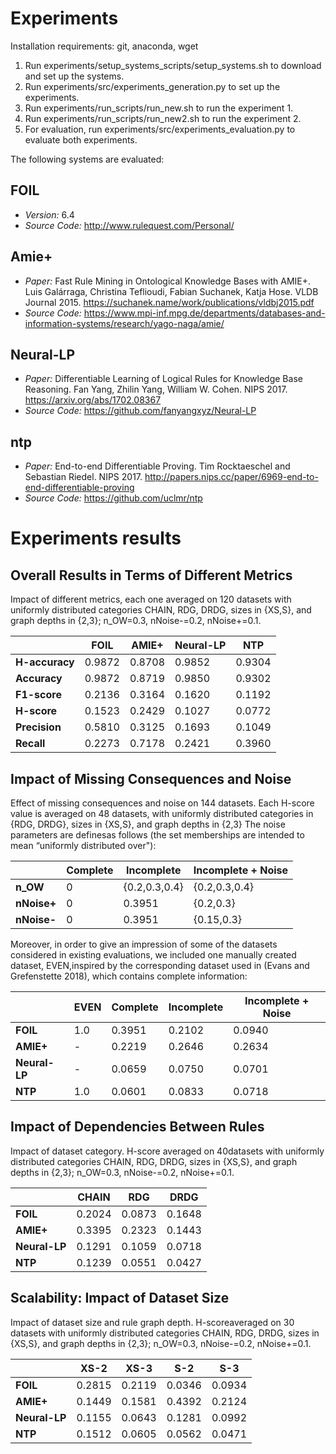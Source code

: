 # Experiments

Installation requirements: git, anaconda, wget
1. Run experiments/setup_systems_scripts/setup_systems.sh to download and set up the systems.
2. Run experiments/src/experiments_generation.py to set up the experiments.
3. Run experiments/run_scripts/run_new.sh to run the experiment 1.
4. Run experiments/run_scripts/run_new2.sh to run the experiment 2.
4. For evaluation, run experiments/src/experiments_evaluation.py to evaluate both experiments.

The following systems are evaluated:

## FOIL

* *Version:* 6.4
* *Source Code:* <http://www.rulequest.com/Personal/>
 
## Amie+
* *Paper:* 
Fast Rule Mining in Ontological Knowledge Bases with AMIE+.
Luis Galárraga, Christina Teflioudi, Fabian Suchanek, Katja Hose.
VLDB Journal 2015. 
<https://suchanek.name/work/publications/vldbj2015.pdf>
* *Source Code:* <https://www.mpi-inf.mpg.de/departments/databases-and-information-systems/research/yago-naga/amie/>

## Neural-LP

* *Paper:* 
Differentiable Learning of Logical Rules for Knowledge Base Reasoning. 
Fan Yang, Zhilin Yang, William W. Cohen. 
NIPS 2017.
<https://arxiv.org/abs/1702.08367>
* *Source Code:*
<https://github.com/fanyangxyz/Neural-LP>

## ntp

* *Paper:*
End-to-end Differentiable Proving. 
Tim Rocktaeschel and Sebastian Riedel. 
NIPS 2017. 
<http://papers.nips.cc/paper/6969-end-to-end-differentiable-proving>
* *Source Code:*
<https://github.com/uclmr/ntp>

<!--## neural-theorem-proving (not sure anymore if we should test that)

* *Paper:*
Logical Rule Induction and Theory Learning Using Neural Theorem Proving.
Andres Campero, Aldo Pareja, Tim Klinger, Josh Tenenbaum, and Sebastian Riedel.
<https://arxiv.org/abs/1809.02193>
* *Source Code:*
<https://git.ng.bluemix.net/MIT-IBM-Watson-AI-Lab/AI-Algorithms/inducing-probabilistic-programs/neural-theorem-proving>-->



# Experiments results

## Overall Results in Terms of Different Metrics
Impact of different metrics, each one averaged on 120 datasets with uniformly distributed categories CHAIN, RDG, DRDG, sizes in {XS,S}, and graph depths in {2,3}; n_OW=0.3, nNoise-=0.2, nNoise+=0.1.

|| FOIL | AMIE+ | Neural-LP | NTP |
| --- | --- | ---  | --- | --- | 
| **H-accuracy** |0.9872 | 0.8708 | 0.9852 |0.9304 |
|    **Accuracy** | 0.9872  | 0.8719 | 0.9850   | 0.9302|
 |   **F1-score** |  0.2136 | 0.3164 |  0.1620 | 0.1192 |
  |  **H-score** | 0.1523 | 0.2429 | 0.1027 | 0.0772 |
 |   **Precision** | 0.5810 | 0.3125 | 0.1693 | 0.1049 | %($s_c$) 
 |   **Recall** | 0.2273  | 0.7178  | 0.2421 | 0.3960 |


## Impact of Missing Consequences and Noise
Effect of missing consequences and noise on 144 datasets. Each H-score value is averaged on 48 datasets, with uniformly distributed categories in {RDG, DRDG}, sizes in {XS,S}, and graph depths in {2,3}
The  noise  parameters  are  definesas follows (the  set  memberships  are  intended  to  mean  “uniformly  distributed over"):

| |  Complete | Incomplete | Incomplete + Noise | 
| --- | --- | ---  | --- | 
| **n_OW** | 0    | {0.2,0.3,0.4} | {0.2,0.3,0.4} | 
| **nNoise+** | 0 | 0.3951 | {0.2,0.3} | 
| **nNoise-** | 0 | 0.3951 | {0.15,0.3} | 

Moreover, in order to give an impression  of  some  of  the  datasets  considered  in  existing  evaluations,  we  included  one  manually  created  dataset,  EVEN,inspired  by  the  corresponding  dataset  used  in  (Evans  and Grefenstette 2018), which contains complete information:

|| EVEN |  Complete | Incomplete | Incomplete + Noise | 
| --- | --- | ---  | --- | --- | 
| **FOIL** | 1.0 | 0.3951 | 0.2102 | 0.0940 |
| **AMIE+** | - |  0.2219 |  0.2646 |  0.2634 |
|  **Neural-LP**|  - | 0.0659 | 0.0750 | 0.0701 |
|   **NTP**  | 1.0 | 0.0601 | 0.0833 | 0.0718|

## Impact of Dependencies Between Rules
Impact of dataset category. H-score averaged on 40datasets with uniformly distributed categories CHAIN, RDG, DRDG, sizes in {XS,S}, and graph depths in {2,3}; n_OW=0.3, nNoise-=0.2, nNoise+=0.1.

||CHAIN |  RDG | DRDG  |
| --- | --- | ---  | --- |
| **FOIL** | 0.2024 | 0.0873 | 0.1648     |
| **AMIE+** |  0.3395 | 0.2323 | 0.1443 |
| **Neural-LP**  |  0.1291 | 0.1059 | 0.0718 |
| **NTP**  | 0.1239 | 0.0551 | 0.0427   |

## Scalability: Impact of Dataset Size
Impact of dataset size and rule graph depth. H-scoreaveraged on 30 datasets with uniformly distributed categories CHAIN, RDG, DRDG, sizes in {XS,S}, and graph depths in {2,3}; n_OW=0.3, nNoise-=0.2, nNoise+=0.1.

|| XS-2 |  XS-3 | S-2 | S-3  |
| --- | --- | ---  | --- | --- | 
| **FOIL**  | 0.2815 | 0.2119 | 0.0346 | 0.0934 |
| **AMIE+**  | 0.1449 | 0.1581 | 0.4392 | 0.2124 |
| **Neural-LP**   | 0.1155 | 0.0643 | 0.1281 | 0.0992 |
| **NTP** | 0.1512 | 0.0605 | 0.0562 | 0.0471|

